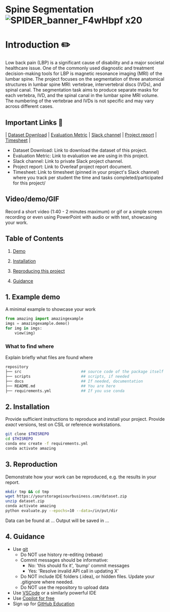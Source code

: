 
# Spine Segmentation![SPIDER_banner_F4wHbpf x20](https://github.com/sfu-cmpt340/2024_1_project_02/assets/113268694/c3f9ff84-e48e-400e-81f6-0014770a028e)

# Introduction ✏️
Low back pain (LBP) is a significant cause of disability and a major societal healthcare issue. One of the commonly used diagnostic and treatment decision-making tools for LBP is magnetic resonance imaging (MRI) of the lumbar spine. 
The project focuses on the segmentation of three anatomical structures in lumbar spine MRI: vertebrae, intervertebral discs (IVDs), and spinal canal. The segmentation task aims to produce separate masks for each vertebra, IVD, and the spinal canal in the lumbar spine MRI volume. The numbering of the vertebrae and IVDs is not specific and may vary across different cases.

## Important Links 🔗

| [Dataset Download](https://zenodo.org/records/8009680) | [Evaluation Metric](https://spider.grand-challenge.org/segmentation-evaluation/) | [Slack channel](https://app.slack.com/client/T06AP91EYG6/C06DW38TA3X) | [Project report](https://google.com) | [Timesheet](https://google.com) |



- Dataset Download: Link to download the dataset of this project.
- Evaluation Metric: Link to evaluation we are using in this project.
- Slack channel: Link to private Slack project channel.
- Project report: Link to Overleaf project report document.
- Timesheet: Link to timesheet (pinned in your project's Slack channel) where you track per student the time and tasks completed/participated for this project/


## Video/demo/GIF
Record a short video (1:40 - 2 minutes maximum) or gif or a simple screen recording or even using PowerPoint with audio or with text, showcasing your work.


## Table of Contents
1. [Demo](#demo)

2. [Installation](#installation)

3. [Reproducing this project](#repro)

4. [Guidance](#guide)


<a name="demo"></a>
## 1. Example demo

A minimal example to showcase your work

```python
from amazing import amazingexample
imgs = amazingexample.demo()
for img in imgs:
    view(img)
```

### What to find where

Explain briefly what files are found where

```bash
repository
├── src                          ## source code of the package itself
├── scripts                      ## scripts, if needed
├── docs                         ## If needed, documentation   
├── README.md                    ## You are here
├── requirements.yml             ## If you use conda
```

<a name="installation"></a>

## 2. Installation

Provide sufficient instructions to reproduce and install your project. 
Provide _exact_ versions, test on CSIL or reference workstations.

```bash
git clone $THISREPO
cd $THISREPO
conda env create -f requirements.yml
conda activate amazing
```

<a name="repro"></a>
## 3. Reproduction
Demonstrate how your work can be reproduced, e.g. the results in your report.
```bash
mkdir tmp && cd tmp
wget https://yourstorageisourbusiness.com/dataset.zip
unzip dataset.zip
conda activate amazing
python evaluate.py --epochs=10 --data=/in/put/dir
```
Data can be found at ...
Output will be saved in ...

<a name="guide"></a>
## 4. Guidance

- Use [git](https://git-scm.com/book/en/v2)
    - Do NOT use history re-editing (rebase)
    - Commit messages should be informative:
        - No: 'this should fix it', 'bump' commit messages
        - Yes: 'Resolve invalid API call in updating X'
    - Do NOT include IDE folders (.idea), or hidden files. Update your .gitignore where needed.
    - Do NOT use the repository to upload data
- Use [VSCode](https://code.visualstudio.com/) or a similarly powerful IDE
- Use [Copilot for free](https://dev.to/twizelissa/how-to-enable-github-copilot-for-free-as-student-4kal)
- Sign up for [GitHub Education](https://education.github.com/) 
